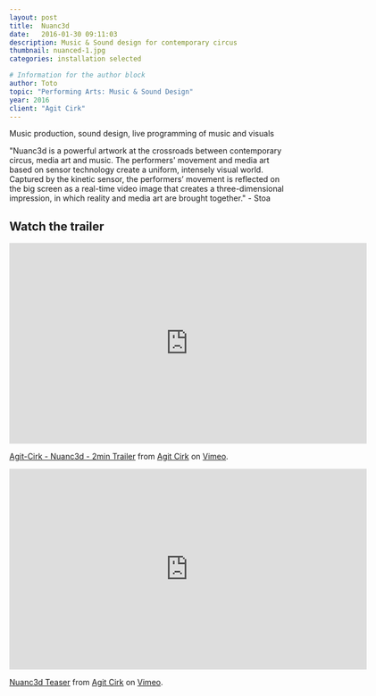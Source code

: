 ```yaml
---
layout: post
title:  Nuanc3d
date:   2016-01-30 09:11:03
description: Music & Sound design for contemporary circus
thumbnail: nuanced-1.jpg
categories: installation selected

# Information for the author block
author: Toto
topic: "Performing Arts: Music & Sound Design"
year: 2016
client: "Agit Cirk"
---
```


Music production, sound design, live programming of music and visuals

"Nuanc3d is a powerful artwork at the crossroads between contemporary circus, media art and music. The performers' movement and media art based on sensor technology create a uniform, intensely visual world. Captured by the kinetic sensor, the performers’ movement is reflected on the big screen as a real-time video image that creates a three-dimensional impression, in which reality and media art are brought together." - Stoa

## Watch the trailer

<div class="resp-container">
<iframe class="resp-iframe" src="https://player.vimeo.com/video/175205429" width="640" height="360" frameborder="0" webkitallowfullscreen mozallowfullscreen allowfullscreen></iframe>
</div>
<p><a href="https://vimeo.com/175205429">Agit-Cirk - Nuanc3d - 2min Trailer</a> from <a href="https://vimeo.com/agitcirk">Agit Cirk</a> on <a href="https://vimeo.com">Vimeo</a>.</p>

<div class="resp-container">
<iframe class="resp-iframe" src="https://player.vimeo.com/video/152967687" width="640" height="360" frameborder="0" webkitallowfullscreen mozallowfullscreen allowfullscreen></iframe>
</div>
<p><a href="https://vimeo.com/152967687">Nuanc3d Teaser</a> from <a href="https://vimeo.com/agitcirk">Agit Cirk</a> on <a href="https://vimeo.com">Vimeo</a>.</p>
